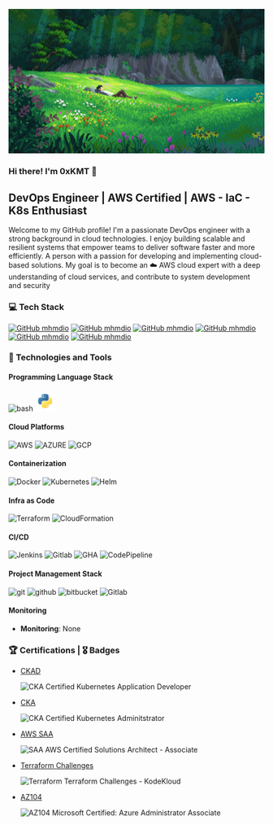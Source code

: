 ![Pixel Image](./peakpx.jpg)

### Hi there! I'm 0xKMT 👋

## DevOps Engineer | AWS Certified | AWS - IaC - K8s Enthusiast

Welcome to my GitHub profile! I'm a passionate DevOps engineer with a strong background in cloud technologies. I enjoy building scalable and resilient systems that empower teams to deliver software faster and more efficiently. A person with a passion for developing and implementing cloud-based solutions. My goal is to become an :cloud: AWS cloud expert with a deep understanding of cloud services, and contribute to system development and security

### :computer: Tech Stack
[![GitHub mhmdio](https://img.shields.io/badge/Amazon_AWS-FF9900?style=for-the-badge&logo=amazonaws&logoColor=white)](https://aws.amazon.com/)
[![GitHub mhmdio](https://img.shields.io/badge/Terraform-7B42BC?style=for-the-badge&logo=terraform&logoColor=white)](https://terraform.io)
[![GitHub mhmdio](https://img.shields.io/badge/Docker-2CA5E0?style=for-the-badge&logo=docker&logoColor=white)](https://docker.com/)
[![GitHub mhmdio](https://img.shields.io/badge/Kubernetes-326ce5?style=for-the-badge&logo=kubernetes&logoColor=white)](https://kubernetes.io/)
[![GitHub mhmdio](https://img.shields.io/badge/CI%2FCD-4285F4?style=for-the-badge&logo=ci&logoColor=white)](https://en.wikipedia.org/wiki/CI/CD)
[![GitHub mhmdio](https://img.shields.io/badge/Python-3776AB?style=for-the-badge&logo=python&logoColor=white)](https://www.python.org/)


### 🔧 Technologies and Tools

#### Programming Language Stack

<p align="left"><img src="https://images-wixmp-ed30a86b8c4ca887773594c2.wixmp.com/i/3e1f6e5c-5238-4ecc-a0d5-f2deff1e4fb4/dcge67r-261eb5af-66f8-4786-94ac-bd535876fd45.png" alt="bash" title="bash" title="bash" width="40" height="40"/>  <img src="https://raw.githubusercontent.com/github/explore/80688e429a7d4ef2fca1e82350fe8e3517d3494d/topics/python/python.png" alt="python" title="python" width="40" height="40"/> <img </p>

#### Cloud Platforms

<p align="left"><img src="https://kineticit.com.au/wp-content/uploads/2022/10/AWS_logo-600x600.png" alt="AWS" title="AWS" width="40" height="40"/>  <img src="https://seeklogo.com/images/M/microsoft-azure-logo-2575D39E82-seeklogo.com.png" alt="AZURE" title="AZURE" width="40" height="40"/> <img src="https://upload.wikimedia.org/wikipedia/commons/0/01/Google-cloud-platform.svg" alt="GCP" title="GCP" width="40" height="40"/> </p>

#### Containerization

<p align="left"><img src="https://www.svgrepo.com/show/331370/docker.svg" alt="Docker" title="Docker" width="40" height="40"/>  <img src="https://upload.wikimedia.org/wikipedia/commons/3/39/Kubernetes_logo_without_workmark.svg" alt="Kubernetes" title="Kubernetes" width="40" height="40"/> <img src="https://seeklogo.com/images/H/helm-logo-9208DB3EE5-seeklogo.com.png" alt="Helm" title="Helm" width="40" height="40"/></p>

#### Infra as Code

<p align="left"><img src="https://www.svgrepo.com/show/448253/terraform.svg" alt="Terraform" title="Terraform" width="40" height="40"/>  <img src="https://seeklogo.com/images/A/aws-cloudformation-logo-DC5BFACFDC-seeklogo.com.png" alt="CloudFormation" title="CloudFormation" width="40" height="40"/></p>

#### CI/CD

<p align="left"><img src="https://upload.wikimedia.org/wikipedia/commons/thumb/e/e9/Jenkins_logo.svg/1200px-Jenkins_logo.svg.png" alt="Jenkins" title="Jenkins" width="40" height="40"/>  <img src="https://cdn.worldvectorlogo.com/logos/gitlab.svg" alt="Gitlab" title="Gitlab" width="40" height="40"/> <img src="https://me-dutour-mathieu.gallerycdn.vsassets.io/extensions/me-dutour-mathieu/vscode-github-actions/3.0.1/1596182639279/Microsoft.VisualStudio.Services.Icons.Default" alt="GHA" title="GHA" width="40" height="40"/> <img src="https://encrypted-tbn0.gstatic.com/images?q=tbn:ANd9GcTNwXa0vIEvqj7sZR55ZzQ7vSNliAWe6xOEdw&s" alt="CodePipeline" title="CodePipeline" width="40" height="40"/></p>

#### Project Management Stack

<p align="left"><img src="https://www.vectorlogo.zone/logos/git-scm/git-scm-icon.svg" alt="git" title="git" width="40" height="40"/>  <img src="https://www.vectorlogo.zone/logos/github/github-icon.svg" alt="github" title="github" width="40" height="40"/> <img src="https://cdn.worldvectorlogo.com/logos/bitbucket-icon.svg" alt="bitbucket" title="bitbucket" width="40" height="40"/> <img src="https://cdn.worldvectorlogo.com/logos/gitlab.svg" alt="Gitlab" title="Gitlab" width="40" height="40"/></p>

#### Monitoring
- **Monitoring**: None

### 🏆 Certifications | 🎖️ Badges

- [CKAD](https://www.credly.com/badges/de4bd6e1-53a6-438a-b7c9-7c982ac03e51/linked_in_profile) <p align="left"><img src="https://images.credly.com/size/340x340/images/f88d800c-5261-45c6-9515-0458e31c3e16/ckad_from_cncfsite.png" alt="CKA" title="CKA" width="70" height="70"/> Certified Kubernetes Application Developer </p>
- [CKA](https://www.credly.com/badges/671107d0-5c35-4f3f-bb48-86d30ba45583/linked_in_profile) <p align="left"><img src="https://images.credly.com/size/340x340/images/8b8ed108-e77d-4396-ac59-2504583b9d54/cka_from_cncfsite__281_29.png" alt="CKA" title="CKA" width="70" height="70"/> Certified Kubernetes Adminitstrator </p>
- [AWS SAA](https://www.credly.com/badges/f7904c09-240d-4e61-8842-bdc21d4e7d08/public_url) <p align="left"><img src="https://images.credly.com/size/340x340/images/0e284c3f-5164-4b21-8660-0d84737941bc/image.png" alt="SAA" title="SAA" width="70" height="70"/> AWS Certified Solutions Architect - Associate </p>
- [Terraform Challenges](https://kodekloud.com/certificate-verification/7C938E3767-2D06573A58F8-7C87FDFF67/) <p align="left"><img src="https://cdn.freelogovectors.net/wp-content/uploads/2022/01/terra-form-logo-freelogovectors.net_.png" alt="Terraform" title="Terraform" width="70" height="70"/> Terraform Challenges - KodeKloud </p>
- [AZ104](https://www.credly.com/badges/68016240-d596-4a9f-a88a-240c89ecf103) <p align="left"><img src="https://images.credly.com/size/340x340/images/336eebfc-0ac3-4553-9a67-b402f491f185/azure-administrator-associate-600x600.png" alt="AZ104" title="AZ104" width="70" height="70"/> Microsoft Certified: Azure Administrator Associate </p>


